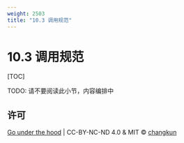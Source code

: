 ```yaml
---
weight: 2503
title: "10.3 调用规范"
---
```


# 10.3 调用规范

[TOC]

TODO: 请不要阅读此小节，内容编排中


## 许可

[Go under the hood](https://github.com/changkun/go-under-the-hood) | CC-BY-NC-ND 4.0 & MIT &copy; [changkun](https://changkun.de)
